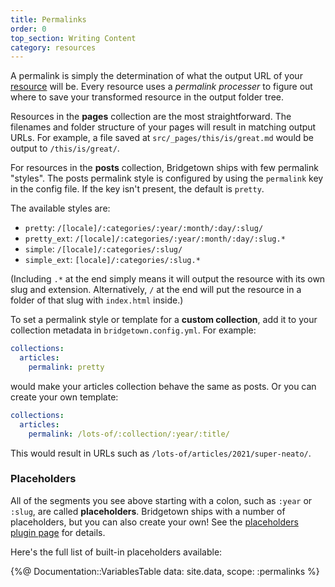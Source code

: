 ```yaml
---
title: Permalinks
order: 0
top_section: Writing Content
category: resources
---
```


A permalink is simply the determination of what the output URL of your [resource](/docs/resources) will be. Every resource uses a _permalink processer_ to figure out where to save your transformed resource in the output folder tree.

Resources in the **pages** collection are the most straightforward. The filenames and folder structure of your pages will result in matching output URLs. For example, a file saved at `src/_pages/this/is/great.md` would be output to `/this/is/great/`.

For resources in the **posts** collection, Bridgetown ships with few permalink "styles". The posts permalink style is configured by using the `permalink` key in the config file. If the key isn't present, the default is `pretty`.

The available styles are:

* `pretty`: `/[locale]/:categories/:year/:month/:day/:slug/`
* `pretty_ext`: `/[locale]/:categories/:year/:month/:day/:slug.*`
* `simple`: `/[locale]/:categories/:slug/`
* `simple_ext`: `[locale]/:categories/:slug.*`

(Including `.*` at the end simply means it will output the resource with its own slug and extension. Alternatively, `/` at the end will put the resource in a folder of that slug with `index.html` inside.)

To set a permalink style or template for a **custom collection**, add it to your collection metadata in `bridgetown.config.yml`. For example:

```yaml
collections:
  articles:
    permalink: pretty
```

would make your articles collection behave the same as posts. Or you can create your own template:

```yaml
collections:
  articles:
    permalink: /lots-of/:collection/:year/:title/
```

This would result in URLs such as `/lots-of/articles/2021/super-neato/`.

### Placeholders

All of the segments you see above starting with a colon, such as `:year` or `:slug`, are called **placeholders**. Bridgetown ships with a number of placeholders, but you can also create your own! See the [placeholders plugin page](/docs/plugins/placeholders) for details.

Here's the full list of built-in placeholders available:

{%@ Documentation::VariablesTable data: site.data, scope: :permalinks %}
